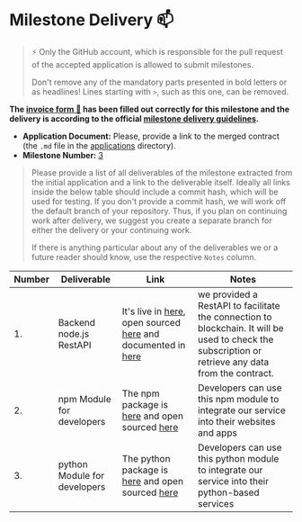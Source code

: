 # Milestone Delivery :mailbox:

> ⚡ Only the GitHub account, which is responsible for the pull request of the accepted application is allowed to submit milestones.
>
> Don't remove any of the mandatory parts presented in bold letters or as headlines! Lines starting with `>`, such as this one, can be removed.

**The [invoice form :pencil:](https://docs.google.com/forms/d/e/1FAIpQLSfmNYaoCgrxyhzgoKQ0ynQvnNRoTmgApz9NrMp-hd8mhIiO0A/viewform) has been filled out correctly for this milestone and the delivery is according to the official [milestone delivery guidelines](https://github.com/w3f/Grants-Program/blob/master/docs/milestone-deliverables-guidelines.md).**

- **Application Document:** Please, provide a link to the merged contract (the `.md` file in the [applications](https://github.com/w3f/Grants-Program/blob/master/applications/SubsCrypt.md) directory).
- **Milestone Number:** [3](https://github.com/w3f/Grants-Program/blob/master/applications/SubsCrypt.md#milestone-3--back-end-libraries)

> Please provide a list of all deliverables of the milestone extracted from the initial application and a link to the deliverable itself. Ideally all links inside the below table should include a commit hash, which will be used for testing. If you don't provide a commit hash, we will work off the default branch of your repository. Thus, if you plan on continuing work after delivery, we suggest you create a separate branch for either the delivery or your continuing work.
>
> If there is anything particular about any of the deliverables we or a future reader should know, use the respective `Notes` column.

| Number | Deliverable                  | Link                                                                                                                                                                                     | Notes                                                                                                                                               |
| ------ | ---------------------------- | ---------------------------------------------------------------------------------------------------------------------------------------------------------------------------------------- | --------------------------------------------------------------------------------------------------------------------------------------------------- |
| 1.     | Backend node.js RestAPI      | It's live in [here](https://api.subscrypt.io), open sourced [here](https://github.com/oxydev/SubsCrypt-nodejs-backend) and documented in [here](https://api.subscrypt.io/subscrypt-doc/) | we provided a RestAPI to facilitate the connection to blockchain. It will be used to check the subscription or retrieve any data from the contract. |
| 2.     | npm Module for developers    | The npm package is [here](https://www.npmjs.com/package/@oxydev/subscrypt) and open sourced [here](https://github.com/oxydev/SubsCrypt-npm-library)                                      | Developers can use this npm module to integrate our service into their websites and apps                                                            |
| 3.     | python Module for developers | The python package is [here](https://pypi.org/project/subscrypt/) and open sourced [here](https://github.com/oxydev/SubsCrypt-python-package)                                            | Developers can use this python module to integrate our service into their python-based services                                                     |
